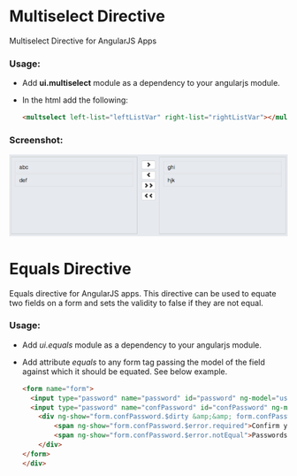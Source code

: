 Multiselect Directive
=============================

Multiselect Directive for AngularJS Apps

### Usage: 

* Add __ui.multiselect__ module as a dependency to your angularjs module.
* In the html add the following: 

  ```html
  <multselect left-list="leftListVar" right-list="rightListVar"></multiselect>
  ```
  
### Screenshot:
![alt text](src/multiselect/docs/screenshot.png "Screenshot")



Equals Directive
================

Equals directive for AngularJS apps.
This directive can be used to equate two fields on a form and sets the validity to false if they are not equal.

### Usage:

* Add _ui.equals_ module as a dependency to your angularjs module.
* Add attribute _equals_ to any form tag passing the model of the field against which it should be equated. See below example.

  ```html
  <form name="form">
    <input type="password" name="password" id="password" ng-model="user.password" required>
    <input type="password" name="confPassword" id="confPassword" ng-model="user.confirmPassword" equals="{{ user.password }}" required>
	  <div ng-show="form.confPassword.$dirty &amp;&amp; form.confPassword.$invalid">
		  <span ng-show="form.confPassword.$error.required">Confirm your password.</span>
		  <span ng-show="form.confPassword.$error.notEqual">Passwords do not match.</span>
	  </div>
  </form>
  </div>
  ```